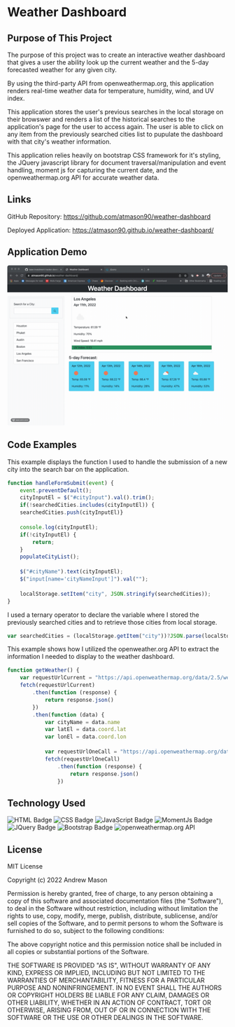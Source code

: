 # Weather Dashboard

## Purpose of This Project

The purpose of this project was to create an interactive weather dashboard that gives a user the ability look up the current weather and the 5-day forecasted weather for any given city. 

By using the third-party API from openweathermap.org, this application renders real-time weather data for temperature, humidity, wind, and UV index. 

This application stores the user's previous searches in the local storage on their browswer and renders a list of the historical searches to the application's page for the user to access again. The user is able to click on any item from the previously searched cities list to pupulate the dashboard with that city's weather information. 

This application relies heavily on bootstrap CSS framework for it's styling, the JQuery javascript library for document traversal/manipulation and event handling, moment js for capturing the current date, and the openweathermap.org API for accurate weather data.


## Links

GitHub Repository:
https://github.com/atmason90/weather-dashboard

Deployed Application:
https://atmason90.github.io/weather-dashboard/ 



## Application Demo

![Demo Gif](./assets/2022-04-11%2018.26.21.gif)

## Code Examples

This example displays the function I used to handle the submission of a new city into the search bar on the application.

```js
function handleFormSubmit(event) {
    event.preventDefault();
    cityInputEl = $("#cityInput").val().trim();
    if(!searchedCities.includes(cityInputEl)) {
    searchedCities.push(cityInputEl)}
   
    console.log(cityInputEl);
    if(!cityInputEl) {
        return;
    }
    populateCityList();
   
    $("#cityName").text(cityInputEl);
    $("input[name='cityNameInput']").val("");

    localStorage.setItem("city", JSON.stringify(searchedCities)); 
}
```

I used a ternary operator to declare the variable where I stored the previously searched cities and to retrieve those cities from local storage.

```js
var searchedCities = (localStorage.getItem("city"))?JSON.parse(localStorage.getItem("city")):[];
```

This example shows how I utilized the openweather.org API to extract the information I needed to display to the weather dashboard.

```js
function getWeather() {
    var requestUrlCurrent = "https://api.openweathermap.org/data/2.5/weather?q=" + cityInputEl + "&units=imperial&appid=" + apiKey;
    fetch(requestUrlCurrent)
        .then(function (response) {
            return response.json()
        })
        .then(function (data) {
            var cityName = data.name
            var latEl = data.coord.lat
            var lonEl = data.coord.lon
        
            var requestUrlOneCall = "https://api.openweathermap.org/data/2.5/onecall?lat=" + latEl + "&lon=" + lonEl + "&exclude=minutely,hourly,alerts&units=imperial&appid=" + apiKey;
            fetch(requestUrlOneCall)
                .then(function (response) {
                    return response.json()
                })
```

## Technology Used

![HTML Badge](https://img.shields.io/badge/Language-HTML-brightgreen)
![CSS Badge](https://img.shields.io/badge/Language-CSS-yellow)
![JavaScript Badge](https://img.shields.io/badge/Language-JavaScript-orange)
![MomentJs Badge](https://img.shields.io/badge/API-MomentJS-lightgrey)
![JQuery Badge](https://img.shields.io/badge/API-JQuery-blue)
![Bootstrap Badge](https://img.shields.io/badge/API-Bootstrap-blueviolet)
![openweathermap.org API](https://img.shields.io/badge/API-openweather-9cf)


## License

MIT License

Copyright (c) 2022 Andrew Mason

Permission is hereby granted, free of charge, to any person obtaining a copy of this software and associated documentation files (the "Software"), to deal in the Software without restriction, including without limitation the rights to use, copy, modify, merge, publish, distribute, sublicense, and/or sell copies of the Software, and to permit persons to whom the Software is furnished to do so, subject to the following conditions:

The above copyright notice and this permission notice shall be included in all copies or substantial portions of the Software.

THE SOFTWARE IS PROVIDED "AS IS", WITHOUT WARRANTY OF ANY KIND, EXPRESS OR IMPLIED, INCLUDING BUT NOT LIMITED TO THE WARRANTIES OF MERCHANTABILITY, FITNESS FOR A PARTICULAR PURPOSE AND NONINFRINGEMENT. IN NO EVENT SHALL THE AUTHORS OR COPYRIGHT HOLDERS BE LIABLE FOR ANY CLAIM, DAMAGES OR OTHER LIABILITY, WHETHER IN AN ACTION OF CONTRACT, TORT OR OTHERWISE, ARISING FROM, OUT OF OR IN CONNECTION WITH THE SOFTWARE OR THE USE OR OTHER DEALINGS IN THE SOFTWARE.